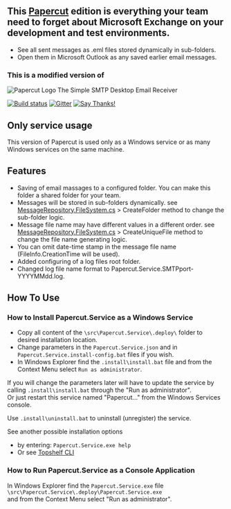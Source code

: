 ## This [Papercut](https://github.com/ChangemakerStudios/Papercut) edition is everything your team need to forget about Microsoft Exchange on your development and test environments.
* See all sent messages as .eml files stored dynamically in sub-folders.
* Open them in Microsoft Outlook as any saved earlier email messages.

### This is a modified version of 
![Papercut Logo](https://raw.githubusercontent.com/ChangemakerStudios/Papercut/develop/graphics/PapercutLogo.png)
The Simple SMTP Desktop Email Receiver

[![Build status](https://ci.appveyor.com/api/projects/status/bs2asxoafdwbkcxa?svg=true)](https://ci.appveyor.com/project/Jaben/papercut)
[![Gitter](https://badges.gitter.im/Join%20Chat.svg)](https://gitter.im/Jaben/Papercut?utm_source=badge&utm_medium=badge&utm_campaign=pr-badge)
[![Say Thanks!](https://img.shields.io/badge/Say%20Thanks-!-1EAEDB.svg)](https://saythanks.io/to/Jaben)

## Only service usage
This version of Papercut is used only as a Windows service or as many Windows services on the same machine.

## Features
* Saving of email massages to a configured folder. You can make this folder a shared folder for your team.
* Messages will be stored in sub-folders dynamically.
  see [MessageRepository.FileSystem.cs](https://github.com/it3xl/Papercut/blob/service-only-usage/src/Papercut.Message/MessageRepository.FileSystem.cs) > CreateFolder method to change the sub-folder logic.
* Message file name may have different values in a different order.
  see [MessageRepository.FileSystem.cs](https://github.com/it3xl/Papercut/blob/service-only-usage/src/Papercut.Message/MessageRepository.FileSystem.cs) > CreateUniqueFile method to change the file name generating logic.
* You can omit date-time stamp in the message file name (FileInfo.CreationTime will be used).
* Added configuring of a log files root folder.
* Changed log file name format to Papercut.Service.SMTPport-YYYYMMdd.log.

## How To Use

### How to Install Papercut.Service as a Windows Service

* Copy all content of the `\src\Papercut.Service\.deploy\` folder to desired installation location.
* Change parameters in the `Papercut.Service.json` and in `Papercut.Service.install-config.bat` files if you wish.
* In Windows Explorer find the `.install\install.bat` file and from the Context Menu select `Run as administrator`.

If you will change the parameters later will have to update the service by calling `.install\install.bat` through the "Run as administrator".  
Or just restart this service named "Papercut..." from the Windows Services console.

Use `.install\uninstall.bat` to uninstall (unregister) the service.

See another possible installation options
* by entering: `Papercut.Service.exe help`
* Or see [Topshelf CLI](https://topshelf.readthedocs.io/en/latest/overview/commandline.html)

### How to Run Papercut.Service as a Console Application

In Windows Explorer find the `Papercut.Service.exe` file  
`\src\Papercut.Service\.deploy\Papercut.Service.exe`  
and from the Context Menu select "Run as administrator".
